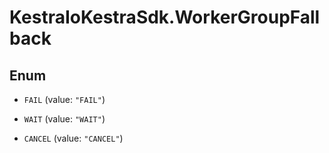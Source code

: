 # KestraIoKestraSdk.WorkerGroupFallback

## Enum


* `FAIL` (value: `"FAIL"`)

* `WAIT` (value: `"WAIT"`)

* `CANCEL` (value: `"CANCEL"`)


